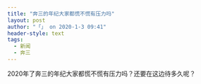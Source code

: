 ```yaml
---
title: "奔三的年纪大家都慌不慌有压力吗"
layout: post
author: "「」 on 2020-1-3 09:41"
header-style: text
tags:
  - 新闻
  - 奔三
---
```


<head></head>
<body>
  2020年了奔三的年纪大家都慌不慌有压力吗？还要在这边待多久呢？
 <br>
</body>



